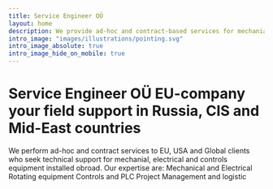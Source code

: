 ```yaml
---
title: Service Engineer OÜ
layout: home
description: We provide ad-hoc and contract-based services for mechanial, electrical and controls equipment. Our expertise are Centrifugal pumps, Induction and Synchronous Motors and controls.
intro_image: "images/illustrations/pointing.svg"
intro_image_absolute: true
intro_image_hide_on_mobile: true
---
```


# Service Engineer OÜ EU-company your field support in Russia, CIS and Mid-East countries
We perform ad-hoc and contract services to EU, USA and Global clients who seek technical support for mechanial, electrical and controls equipment installed obroad.
Our expertise are:
Mechanical and Electrical Rotating equipment
Controls and PLC
Project Management and logistic
